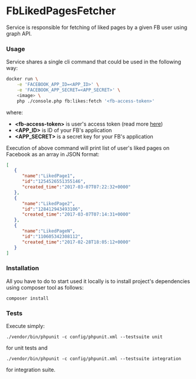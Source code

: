 FbLikedPagesFetcher
===================

Service is responsible for fetching of liked pages by a given FB user using graph API.

### Usage

Service shares a single cli command that could be used in the following way:

```bash
docker run \
    -e 'FACEBOOK_APP_ID=<APP_ID>' \
    -e 'FACEBOOK_APP_SECRET=<APP_SECRET>' \
    <image> \
    php ./console.php fb:likes:fetch '<fb-access-token>'
```

where:

- __\<fb-access-token\>__ is user's access token (read more [here](https://developers.facebook.com/docs/facebook-login/access-tokens/#usertokens))
- __\<APP_ID\>__ is ID of your FB's application
- __\<APP_SECRET\>__ is a secret key for your FB's application

Execution of above command will print list of user's liked pages on Facebook as an array in JSON format:
 
```json
[
   {
      "name":"LikedPage1",
      "id":"1254526551355146",
      "created_time":"2017-03-07T07:22:32+0000"
   },
   {
      "name":"LikedPage2",
      "id":"128412943493106",
      "created_time":"2017-03-07T07:14:31+0000"
   },
   {
      "name":"LikedPageN",
      "id":"110605342308112",
      "created_time":"2017-02-28T18:05:12+0000"
   }
]
```

### Installation

All you have to do to start used it locally is to install project's dependencies using composer tool as follows:

`composer install`

### Tests

Execute simply:

`./vendor/bin/phpunit -c config/phpunit.xml --testsuite unit`

for unit tests and

`./vendor/bin/phpunit -c config/phpunit.xml --testsuite integration`

for integration suite.